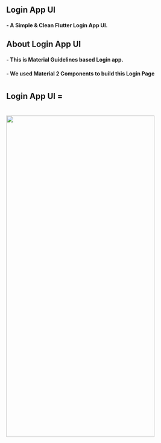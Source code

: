 ## Login App UI

#### - A Simple & Clean Flutter Login App UI.

## About Login App UI

#### - This is Material Guidelines based Login app.
#### - We used Material 2 Components to build this Login Page
#
#
## Login App UI =
#
<img src="https://user-images.githubusercontent.com/64002004/219871137-2cdcd918-7159-426e-8f45-b6cbef693ff7.png" width="393" height="852">


